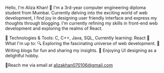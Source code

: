 Hello, I'm Aliza Khan! 👋
I'm a 3rd-year computer engineering diploma student from Mumbai. Currently delving into the exciting world of web development, I find joy in designing user friendly interface and express my thoughts through blogging.  I'm currently refining my skills in front-end web development and exploring the realms of React.

🔧 Technologies & Tools: C, C++, Java, SQL, 
Currently learning: React
🚀 What I'm up to:
🔍 Exploring the fascinating universe of web development.
📝 Writing blogs for fun and sharing my insights.
🎨 Enjoying UI designing as a delightful hobby.

🤝Reach me via email at alizakhan070106@gmail.com


